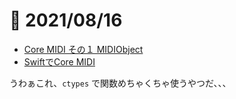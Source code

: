 # 📝 2021/08/16

- [Core MIDI その１ MIDIObject](https://objective-audio.jp/2008/06/07/core-midi-midiobject/)
- [SwiftでCore MIDI](https://qiita.com/yohki/items/cb8820026730c7729a2e)


うわぁこれ、`ctypes` で関数めちゃくちゃ使うやつだ、、、
